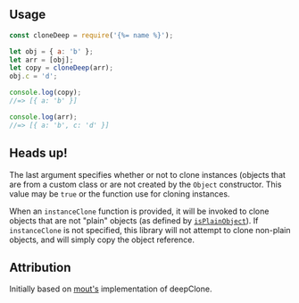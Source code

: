 ## Usage

```js
const cloneDeep = require('{%= name %}');

let obj = { a: 'b' };
let arr = [obj];
let copy = cloneDeep(arr);
obj.c = 'd';

console.log(copy);
//=> [{ a: 'b' }]

console.log(arr);
//=> [{ a: 'b', c: 'd' }]
```

## Heads up!

The last argument specifies whether or not to clone instances (objects that are from a custom class or are not created by the `Object` constructor. This value may be `true` or the function use for cloning instances.

When an `instanceClone` function is provided, it will be invoked to clone objects that are not "plain" objects (as defined by [`isPlainObject`](#isPlainObject)). If `instanceClone` is not specified, this library will not attempt to clone non-plain objects, and will simply copy the object reference.

## Attribution

Initially based on [mout's](https://github.com/mout/mout) implementation of deepClone.
